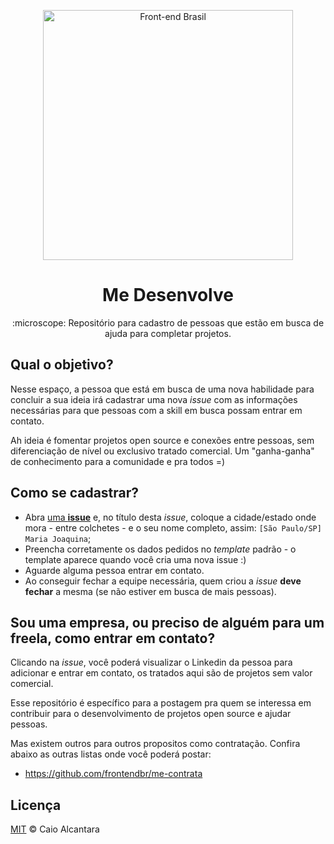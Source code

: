 <p align="center">
<img src="https://www.bioingenioren.no/contentassets/5bfcbddde34647968675e12a6a5bdb64/handtrykk.jpg?width=1200&quality=80" width="400" alt="Front-end Brasil">
</p>
<h1 align="center">Me Desenvolve</h1>
<p align="center">:microscope: Repositório para cadastro de pessoas que estão em busca de ajuda para completar projetos.</p>

## Qual o objetivo?

Nesse espaço, a pessoa que está em busca de uma nova habilidade para concluir a sua
ideia irá cadastrar uma nova _issue_ com as informações
necessárias para que pessoas com a skill em busca possam entrar em contato.

Ah ideia é fomentar projetos open source e conexões entre pessoas, sem diferenciação de nível
ou exclusivo tratado comercial. Um "ganha-ganha" de conhecimento para a comunidade e pra todos =)

## Como se cadastrar?

- Abra [uma **issue**](https://github.com/clucasalcantara/me-desenvolve/issues/new) e, no título  desta _issue_, coloque a cidade/estado onde mora -
entre colchetes - e o seu nome completo, assim: `[São Paulo/SP] Maria Joaquina`;
- Preencha corretamente os dados pedidos no _template_ padrão - o template aparece quando você cria uma nova issue :)
- Aguarde alguma pessoa entrar em contato.
- Ao conseguir fechar a equipe necessária, quem criou a _issue_ **deve fechar** a mesma
(se não estiver em busca de mais pessoas).

## Sou uma empresa, ou preciso de alguém para um freela, como entrar em contato?

Clicando na _issue_, você poderá visualizar o Linkedin da pessoa para adicionar
e entrar em contato, os tratados aqui são de projetos sem valor comercial.

Esse repositório é específico para a postagem pra quem se interessa em contribuir para
o desenvolvimento de projetos open source e ajudar pessoas.

Mas existem outros para outros propositos como contratação.
Confira abaixo as outras listas onde você poderá postar:

- https://github.com/frontendbr/me-contrata

## Licença

[MIT](/LICENSE) &copy; Caio Alcantara
